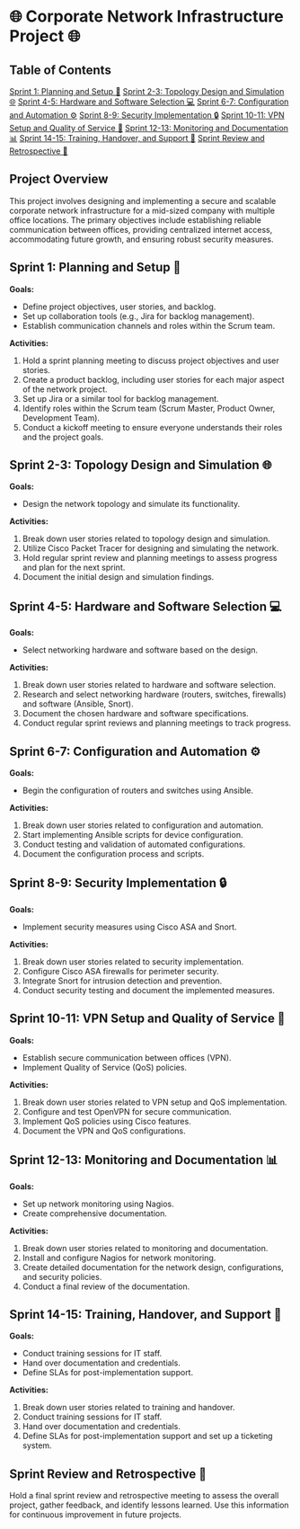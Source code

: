 # 🌐 Corporate Network Infrastructure Project 🌐

## Table of Contents

 [Sprint 1: Planning and Setup 🚀](#sprint-1-planning-and-setup)
 [Sprint 2-3: Topology Design and Simulation 🌐](#sprint-2-3-topology-design-and-simulation)
 [Sprint 4-5: Hardware and Software Selection 💻](#sprint-4-5-hardware-and-software-selection)
 [Sprint 6-7: Configuration and Automation ⚙️](#sprint-6-7-configuration-and-automation)
 [Sprint 8-9: Security Implementation 🔒](#sprint-8-9-security-implementation)
 [Sprint 10-11: VPN Setup and Quality of Service 🚀](#sprint-10-11-vpn-setup-and-quality-of-service)
 [Sprint 12-13: Monitoring and Documentation 📊](#sprint-12-13-monitoring-and-documentation)
 [Sprint 14-15: Training, Handover, and Support 🤝](#sprint-14-15-training-handover-and-support)
 [Sprint Review and Retrospective 🔄](#sprint-review-and-retrospective)

## Project Overview

This project involves designing and implementing a secure and scalable corporate network infrastructure for a mid-sized company with multiple office locations. The primary objectives include establishing reliable communication between offices, providing centralized internet access, accommodating future growth, and ensuring robust security measures.

## Sprint 1: Planning and Setup 🚀

**Goals:**

- Define project objectives, user stories, and backlog.
- Set up collaboration tools (e.g., Jira for backlog management).
- Establish communication channels and roles within the Scrum team.

**Activities:**

1. Hold a sprint planning meeting to discuss project objectives and user stories.
2. Create a product backlog, including user stories for each major aspect of the network project.
3. Set up Jira or a similar tool for backlog management.
4. Identify roles within the Scrum team (Scrum Master, Product Owner, Development Team).
5. Conduct a kickoff meeting to ensure everyone understands their roles and the project goals.

## Sprint 2-3: Topology Design and Simulation 🌐

**Goals:**

- Design the network topology and simulate its functionality.

**Activities:**

1. Break down user stories related to topology design and simulation.
2. Utilize Cisco Packet Tracer for designing and simulating the network.
3. Hold regular sprint review and planning meetings to assess progress and plan for the next sprint.
4. Document the initial design and simulation findings.

## Sprint 4-5: Hardware and Software Selection 💻

**Goals:**

- Select networking hardware and software based on the design.

**Activities:**

1. Break down user stories related to hardware and software selection.
2. Research and select networking hardware (routers, switches, firewalls) and software (Ansible, Snort).
3. Document the chosen hardware and software specifications.
4. Conduct regular sprint reviews and planning meetings to track progress.

## Sprint 6-7: Configuration and Automation ⚙️

**Goals:**

- Begin the configuration of routers and switches using Ansible.

**Activities:**

1. Break down user stories related to configuration and automation.
2. Start implementing Ansible scripts for device configuration.
3. Conduct testing and validation of automated configurations.
4. Document the configuration process and scripts.

## Sprint 8-9: Security Implementation 🔒

**Goals:**

- Implement security measures using Cisco ASA and Snort.

**Activities:**

1. Break down user stories related to security implementation.
2. Configure Cisco ASA firewalls for perimeter security.
3. Integrate Snort for intrusion detection and prevention.
4. Conduct security testing and document the implemented measures.

## Sprint 10-11: VPN Setup and Quality of Service  🚀

**Goals:**

- Establish secure communication between offices (VPN).
- Implement Quality of Service (QoS) policies.

**Activities:**

1. Break down user stories related to VPN setup and QoS implementation.
2. Configure and test OpenVPN for secure communication.
3. Implement QoS policies using Cisco features.
4. Document the VPN and QoS configurations.

## Sprint 12-13: Monitoring and Documentation 📊

**Goals:**

- Set up network monitoring using Nagios.
- Create comprehensive documentation.

**Activities:**

1. Break down user stories related to monitoring and documentation.
2. Install and configure Nagios for network monitoring.
3. Create detailed documentation for the network design, configurations, and security policies.
4. Conduct a final review of the documentation.

## Sprint 14-15: Training, Handover, and Support 🤝

**Goals:**

- Conduct training sessions for IT staff.
- Hand over documentation and credentials.
- Define SLAs for post-implementation support.

**Activities:**

1. Break down user stories related to training and handover.
2. Conduct training sessions for IT staff.
3. Hand over documentation and credentials.
4. Define SLAs for post-implementation support and set up a ticketing system.

## Sprint Review and Retrospective 🔄

Hold a final sprint review and retrospective meeting to assess the overall project, gather feedback, and identify lessons learned. Use this information for continuous improvement in future projects.
